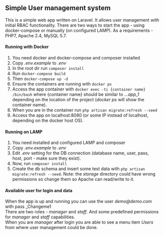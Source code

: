 ## Simple User management system

This is a simple web app written on Laravel. It allows user management 
with initial RBAC functionality. There are two ways to start the app - 
using docker-compose or manually (on configured LAMP). As a requirements - PHP7, Apache 2.4, MySQL 5.7.

#### Running with Docker
1. You need docker and docker-compose and composer installed
2. Copy _.env.example_ to _.env_
3. In the root dir run ```composer install```
4. Run ```docker-compose build```
5. Then ```docker-compose up -d```
6. Ensure the containers are running with ```docker ps```
7. Access the app container with ```docker exec -ti {container name} /bin/bash```
where {container name} should be similar to _...app_1_ depending on the location of the project (_docker ps_ will show the container name).
8. When you are in the container run 
```php artisan migrate:refresh --seed```
9. Access the app on localhost:8080 (or some IP instead of localhost, depending on the docker host OS).


#### Running on LAMP
1. You need installed and configured LAMP and composer
2. Copy _.env.example_ to _.env_
3. Edit _.env_ setting for the DB connection (database name, user, pass, host, port - make sure they exist).
4. Now, run ```composer install``` 
5. Create the db schema and insert some test data with
```php artisan migrate:refresh --seed```.
Note: the _storage_ directory could have wrong permissions so change them so Apache can read/write to it.

#### Available user for login and data
When the app is up and running you can use the user _demo@demo.com_ with pass _Changeme1  
There are two roles - _manager_ and _staff_. And some predefined permissions for _manager_ and _staff_ capabilities.  
When you are _manager_ after login you are able to see a menu item _Users_ from where user management could be done.

